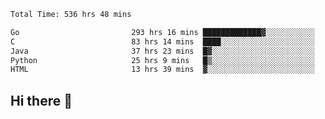 <!--START_SECTION:waka-->

```txt
Total Time: 536 hrs 48 mins

Go                         293 hrs 16 mins █████████████▓░░░░░░░░░░░   54.55 %
C                          83 hrs 14 mins  ████░░░░░░░░░░░░░░░░░░░░░   15.48 %
Java                       37 hrs 23 mins  █▓░░░░░░░░░░░░░░░░░░░░░░░   06.95 %
Python                     25 hrs 9 mins   █▒░░░░░░░░░░░░░░░░░░░░░░░   04.68 %
HTML                       13 hrs 39 mins  ▓░░░░░░░░░░░░░░░░░░░░░░░░   02.54 %
```

<!--END_SECTION:waka-->

## Hi there 👋

<!--
**prorok210/prorok210** is a ✨ _special_ ✨ repository because its `README.md` (this file) appears on your GitHub profile.

Here are some ideas to get you started:

- 🔭 I’m currently working on ...
- 🌱 I’m currently learning ...
- 👯 I’m looking to collaborate on ...
- 🤔 I’m looking for help with ...
- 💬 Ask me about ...
- 📫 How to reach me: ...
- 😄 Pronouns: ...
- ⚡ Fun fact: ...
-->
